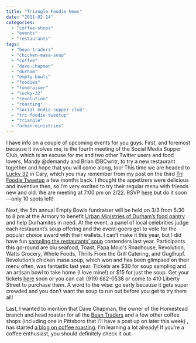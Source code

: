 ```yaml
---
title: "Triangle Foodie News"
date: "2011-02-14"
categories: 
  - "coffee-shops"
  - "events"
  - "restaurants"
tags: 
  - "bean-traders"
  - "chicken-masa-soup"
  - "coffee"
  - "dave-chapman"
  - "durham"
  - "empty-bowls"
  - "foodies"
  - "fundraiser"
  - "lucky-32"
  - "revolution"
  - "roasting"
  - "social-media-supper-club"
  - "tri-foodie-tweetup"
  - "triangle"
  - "urban-ministries"
---
```


I have info on a couple of upcoming events for you guys. First, and foremost because it involves me, is the fourth meeting of the Social Media Supper Club, which is an excuse for me and two other Twitter users and food lovers, Mandy @demandy and Brian @BCwritr, to try a new restaurant together and hope that you will come along, too! This time we are headed to [Lucky 32](http://www.google.com/url?sa=t&source=web&cd=1&sqi=2&ved=0CBMQFjAA&url=http%3A%2F%2Fwww.lucky32.com%2F&rct=j&q=lucky%2032&ei=an9YTfePGJS-tgf4psitDQ&usg=AFQjCNEuFm3nbWzCRxuJ2-jwM5P1jbUjiw&sig2=28XK1i9norGDx2R42GQFhA&cad=rja) in Cary, which you may remember from my post on the third [Tri Foodie Tweetup](http://www.google.com/url?sa=t&source=web&cd=1&ved=0CBMQFjAA&url=http%3A%2F%2Fblog.thegourmez.com%2F%3Fp%3D1654&rct=j&q=tri%20foodie%20tweetup%20lucky%2032&ei=7H5YTfL1N8i3twfvp8HyDA&usg=AFQjCNE_S45_abrCUokxaIyvgO0CyDq0cA&sig2=IyTjiub8eTA1J6CI_xcfVQ&cad=rja) a few months back. I thought the appetizers were delicious and inventive then, so I’m very excited to try their regular menu with friends new and old. We are meeting at 7:00 pm on 2/22. RSVP [here](http://www.amiando.com/smsc) but do it soon—only 10 spots left!

Next, the 5th annual Empty Bowls fundraiser will be held on 3/3 from 5:30 to 8 pm at the Armory to benefit [Urban Ministries of Durham’s food pantry](http://www.umdurham.org/what-we-do/food-pantry.html) and help Durhamites in need. At the event, a panel of local celebrities judge each restaurant’s soup offering and the event-goers get to vote for the popular choice award with their wallets. I can’t make it this year, but I did have fun [sampling the restaurants’ soup](../../../../../?p=888) contenders last year. Participants this go-round are blu seafood, Toast, Papa Mojo's Roadhouse, Revolution, Watts Grocery, Whole Foods, Thrills From the Grill Catering, and Guglhupf. Revolution’s chicken masa soup, which won and has been glimpsed on their menu often, was fantastic last year. Tickets are $30 for soup sampling and an artisan bowl to take home (I love mine!) or $15 for just the soup. Get your tickets [](http://www.umdurham.org/what-we-do/food-pantry.html)[here](https://www.etix.com/ticket/online/venueSearch.jsp?venue_id=5971) soon or you can call (919) 682-0538 or come to 410 Liberty Street to purchase them. A word to the wise: go early because it gets super crowded and you don’t want the soup to run out before you get to try them all!

Last, I wanted to mention that Dave Chapman, the owner of the Homestead branch and head roaster for all the [Bean Traders](http://beantraders.blogspot.com/) and a few other coffee shops (including one in Pittsboro that I’ll have a post up on later this week) , has started [a blog on coffee roasting](http://masterbrews.blogspot.com/). I’m learning a lot already! If you’re a coffee enthusiast, you should definitely check it out.
